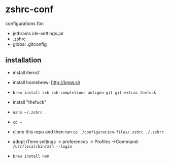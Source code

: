 # zshrc-conf
configurations for:

* jetbrains ide-settings.jar
* .zshrc
* global .gitconfig


## installation

* install iterm2
* install homebrew: http://brew.sh

* `brew install zsh zsh-completions antigen git git-extras thefuck`
* install "thefuck" 
* `nano ~/.zshrc`

* `cd ~`
* clone this repo and then run
`cp ./configuration-files/.zshrc ./.zshrc`

* adopt iTerm settings
    -> preferences -> Profiles ->Command: 
    `/usr/local/bin/zsh --login`

* `brew install nvm`